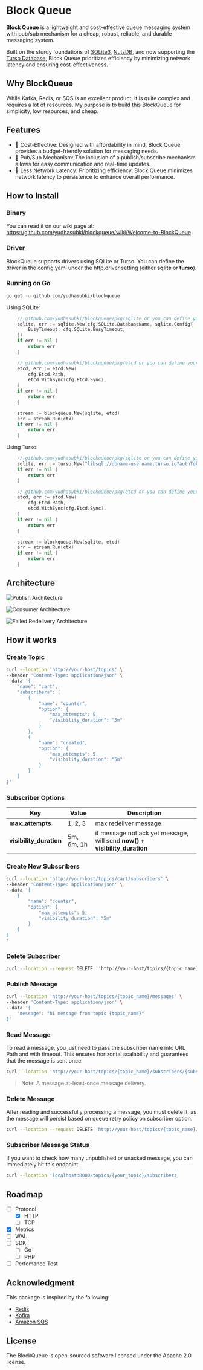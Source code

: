 # Block Queue

**Block Queue** is a lightweight and cost-effective queue messaging system with pub/sub mechanism for a cheap, robust, reliable, and durable messaging system.

Built on the sturdy foundations of [SQLite3](https://www.sqlite.org/index.html), [NutsDB](https://github.com/nutsdb/nutsdb), and now supporting the [Turso Database](https://turso.tech/), Block Queue prioritizes efficiency by minimizing network latency and ensuring cost-effectiveness.

## Why BlockQueue

While Kafka, Redis, or SQS is an excellent product, it is quite complex and requires a lot of resources. My purpose is to build this BlockQueue for simplicity, low resources, and cheap.

## Features
- 💸 Cost-Effective: Designed with affordability in mind, Block Queue provides a budget-friendly solution for messaging needs.
- 📢 Pub/Sub Mechanism: The inclusion of a publish/subscribe mechanism allows for easy communication and real-time updates.
- 📶 Less Network Latency: Prioritizing efficiency, Block Queue minimizes network latency to persistence to enhance overall performance.

## How to Install
### Binary
You can read it on our wiki page at: https://github.com/yudhasubki/blockqueue/wiki/Welcome-to-BlockQueue

### Driver
BlockQueue supports drivers using SQLite or Turso. You can define the driver in the config.yaml under the http.driver setting (either **sqlite** or **turso**).

### Running on Go
```bash
go get -u github.com/yudhasubki/blockqueue
```

Using SQLite:
```go
    // github.com/yudhasubki/blockqueue/pkg/sqlite or you can define your own
    sqlite, err := sqlite.New(cfg.SQLite.DatabaseName, sqlite.Config{
		BusyTimeout: cfg.SQLite.BusyTimeout,
	})
    if err != nil {
        return err
    }

    // github.com/yudhasubki/blockqueue/pkg/etcd or you can define your own
    etcd, err := etcd.New(
		cfg.Etcd.Path,
		etcd.WithSync(cfg.Etcd.Sync),
	)
    if err != nil {
        return err
    }

    stream := blockqueue.New(sqlite, etcd)
    err = stream.Run(ctx)
    if err != nil {
        return err
    }
```

Using Turso:
```go
    // github.com/yudhasubki/blockqueue/pkg/sqlite or you can define your own
    sqlite, err := turso.New("libsql://dbname-username.turso.io?authToken=[TOKEN]")
    if err != nil {
        return err
    }

    // github.com/yudhasubki/blockqueue/pkg/etcd or you can define your own
    etcd, err := etcd.New(
		cfg.Etcd.Path,
		etcd.WithSync(cfg.Etcd.Sync),
	)
    if err != nil {
        return err
    }

    stream := blockqueue.New(sqlite, etcd)
    err = stream.Run(ctx)
    if err != nil {
        return err
    }
```

## Architecture

![Publish Architecture](https://github.com/yudhasubki/blockqueue/blob/main/docs/img/publisher_architecture.png)

![Consumer Architecture](https://github.com/yudhasubki/blockqueue/blob/main/docs/img/consumer_architecture.png)

![Failed Redelivery Architecture](https://github.com/yudhasubki/blockqueue/blob/main/docs/img/failed_redelivery_architecture.png)

## How it works
### Create Topic

```bash
curl --location 'http://your-host/topics' \
--header 'Content-Type: application/json' \
--data '{
    "name": "cart",
    "subscribers": [
        {
            "name": "counter",
            "option": {
                "max_attempts": 5,
                "visibility_duration": "5m"
            }
        },
        {
            "name": "created",
            "option": {
                "max_attempts": 5,
                "visibility_duration": "5m"
            }
        }
    ]
}'
```

### Subscriber Options
| Key  | Value | Description |
| ------------------------ | ---------- | --------------------- |
| **max_attempts**         | 1, 2, 3    | max redeliver message |
| **visibility_duration**  | 5m, 6m, 1h | if message not ack yet message, will send **now() + visibility_duration** |

### Create New Subscribers
```bash
curl --location 'http://your-host/topics/cart/subscribers' \
--header 'Content-Type: application/json' \
--data '[
    {
        "name": "counter",
        "option": {
            "max_attempts": 5,
            "visibility_duration": "5m"
        }
    }
]
'
```

### Delete Subscriber
```bash
curl --location --request DELETE ''http://your-host/topics/{topic_name}/subscribers/{subscriber_name}'
```

### Publish Message 

```bash
curl --location 'http://your-host/topics/{topic_name}/messages' \
--header 'Content-Type: application/json' \
--data '{
    "message": "hi message from topic {topic_name}"
}'
```

### Read Message

To read a message, you just need to pass the subscriber name into URL Path and with timeout. This ensures horizontal scalability and guarantees that the message is sent once.

```bash
curl --location 'http://your-host/topics/{topic_name}/subscribers/{subscriber_name}?timeout=5s'
```

> Note: A message at-least-once message delivery.

### Delete Message

After reading and successfully processing a message, you must delete it, as the message will persist based on queue retry policy on subscriber option.

```bash
curl --location --request DELETE 'http://your-host/topics/{topic_name}/subscribers/{subscriber_name}/messages/{message_id}'
```

### Subscriber Message Status

If you want to check how many unpublished or unacked message, you can immediately hit this endpoint
```bash
curl --location 'localhost:8080/topics/{your_topic}/subscribers'
```

## Roadmap
- [ ] Protocol
    - [x] HTTP
    - [ ] TCP
- [x] Metrics
- [ ] WAL
- [ ] SDK
    - [ ] Go
    - [ ] PHP
- [ ] Perfomance Test

## Acknowledgment
This package is inspired by the following:
- [Redis](https://redis.io)
- [Kafka](https://kafka.apache.org/)
- [Amazon SQS](https://aws.amazon.com/sqs/)

## License

The BlockQueue is open-sourced software licensed under the Apache 2.0 license.